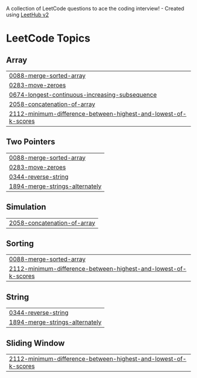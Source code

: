 A collection of LeetCode questions to ace the coding interview! - Created using [LeetHub v2](https://github.com/arunbhardwaj/LeetHub-2.0)
<!---LeetCode Topics Start-->
# LeetCode Topics
## Array
|  |
| ------- |
| [0088-merge-sorted-array](https://github.com/Chidre99/LeetCode/tree/master/0088-merge-sorted-array) |
| [0283-move-zeroes](https://github.com/Chidre99/LeetCode/tree/master/0283-move-zeroes) |
| [0674-longest-continuous-increasing-subsequence](https://github.com/Chidre99/LeetCode/tree/master/0674-longest-continuous-increasing-subsequence) |
| [2058-concatenation-of-array](https://github.com/Chidre99/LeetCode/tree/master/2058-concatenation-of-array) |
| [2112-minimum-difference-between-highest-and-lowest-of-k-scores](https://github.com/Chidre99/LeetCode/tree/master/2112-minimum-difference-between-highest-and-lowest-of-k-scores) |
## Two Pointers
|  |
| ------- |
| [0088-merge-sorted-array](https://github.com/Chidre99/LeetCode/tree/master/0088-merge-sorted-array) |
| [0283-move-zeroes](https://github.com/Chidre99/LeetCode/tree/master/0283-move-zeroes) |
| [0344-reverse-string](https://github.com/Chidre99/LeetCode/tree/master/0344-reverse-string) |
| [1894-merge-strings-alternately](https://github.com/Chidre99/LeetCode/tree/master/1894-merge-strings-alternately) |
## Simulation
|  |
| ------- |
| [2058-concatenation-of-array](https://github.com/Chidre99/LeetCode/tree/master/2058-concatenation-of-array) |
## Sorting
|  |
| ------- |
| [0088-merge-sorted-array](https://github.com/Chidre99/LeetCode/tree/master/0088-merge-sorted-array) |
| [2112-minimum-difference-between-highest-and-lowest-of-k-scores](https://github.com/Chidre99/LeetCode/tree/master/2112-minimum-difference-between-highest-and-lowest-of-k-scores) |
## String
|  |
| ------- |
| [0344-reverse-string](https://github.com/Chidre99/LeetCode/tree/master/0344-reverse-string) |
| [1894-merge-strings-alternately](https://github.com/Chidre99/LeetCode/tree/master/1894-merge-strings-alternately) |
## Sliding Window
|  |
| ------- |
| [2112-minimum-difference-between-highest-and-lowest-of-k-scores](https://github.com/Chidre99/LeetCode/tree/master/2112-minimum-difference-between-highest-and-lowest-of-k-scores) |
<!---LeetCode Topics End-->